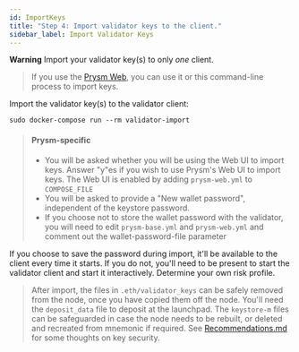 ```yaml
---
id: ImportKeys
title: "Step 4: Import validator keys to the client."
sidebar_label: Import Validator Keys
---
```


**Warning** Import your validator key(s) to only *one* client.

> If you use the [Prysm Web](../Usage/PrysmWeb.md), you can use it
> or this command-line process to import keys.

Import the validator key(s) to the validator client:

`sudo docker-compose run --rm validator-import`

> #### Prysm-specific
> - You will be asked whether you will be using the Web UI to import keys.
> Answer "y"es if you wish to use Prysm's Web UI to import keys. The Web UI
> is enabled by adding `prysm-web.yml` to `COMPOSE_FILE`
> - You will be asked to provide a "New wallet password", independent of the
>   keystore password. 
> - If you choose not to store the wallet password with the validator,
>   you will need to edit `prysm-base.yml` and `prysm-web.yml` and comment out the wallet-password-file
>   parameter

If you choose to save the password during import, it'll be available to the client every
time it starts. If you do not, you'll need to be present to start the
validator client and start it interactively. Determine your own risk profile.

> After import, the files in `.eth/validator_keys` can be safely removed from the node,
> once you have copied them off the node. You'll need the `deposit_data` file to
> deposit at the launchpad. The `keystore-m` files can be safeguarded in case
> the node needs to be rebuilt, or deleted and recreated from mnemonic if required.
> See [Recommendations.md](../Support/Recommendations.md) for some thoughts on key security.
